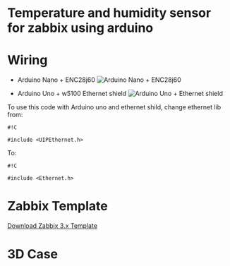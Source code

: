 # Temperature and humidity sensor for zabbix using arduino #

# Wiring #

- Arduino Nano + ENC28j60
![Arduino Nano + ENC28j60](https://bitbucket.org/vitorveras/arduino/downloads/WiringDiagram.jpg)

- Arduino Uno + w5100 Ethernet shield
![Arduino Uno + Ethernet shield](https://bitbucket.org/vitorveras/arduino/downloads/WiringDiagram.jpg)

To use this code with Arduino uno and ethernet shild, change ethernet lib from:
```
#!C

#include <UIPEthernet.h>
```
To:
```
#!C

#include <Ethernet.h>
```
 
# Zabbix Template #
[Download Zabbix 3.x Template](https://bitbucket.org/vitorveras/arduino/downloads/zbx_Template_Arduino_DHT_Sensor.xml)

# 3D Case #
